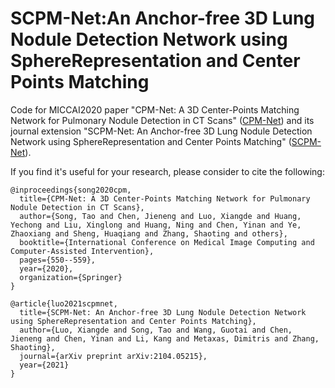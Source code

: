 # SCPM-Net:An Anchor-free 3D Lung Nodule Detection Network using SphereRepresentation and Center Points Matching
Code for MICCAI2020 paper "CPM-Net: A 3D Center-Points Matching Network for Pulmonary Nodule Detection in CT Scans" ([CPM-Net](https://link.springer.com/chapter/10.1007/978-3-030-59725-2_53)) and its journal extension "SCPM-Net: An Anchor-free 3D Lung Nodule Detection Network using SphereRepresentation and Center Points Matching" ([SCPM-Net](https://arxiv.org/abs/2104.05215)).

If you find it's useful for your research, please consider to cite the following:

    @inproceedings{song2020cpm,
      title={CPM-Net: A 3D Center-Points Matching Network for Pulmonary Nodule Detection in CT Scans},
      author={Song, Tao and Chen, Jieneng and Luo, Xiangde and Huang, Yechong and Liu, Xinglong and Huang, Ning and Chen, Yinan and Ye, Zhaoxiang and Sheng, Huaqiang and Zhang, Shaoting and others},
      booktitle={International Conference on Medical Image Computing and Computer-Assisted Intervention},
      pages={550--559},
      year={2020},
      organization={Springer}
    }
    
    @article{luo2021scpmnet,
      title={SCPM-Net: An Anchor-free 3D Lung Nodule Detection Network using SphereRepresentation and Center Points Matching},
      author={Luo, Xiangde and Song, Tao and Wang, Guotai and Chen, Jieneng and Chen, Yinan and Li, Kang and Metaxas, Dimitris and Zhang, Shaoting},
      journal={arXiv preprint arXiv:2104.05215},
	  year={2021}
    }
